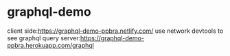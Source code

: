 # graphql-demo

client side:https://graphql-demo-ppbra.netlify.com/
use network devtools to see graphql query
server:https://graphql-demo-ppbra.herokuapp.com/graphql
